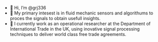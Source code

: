 - 👋 Hi, I’m @grj336
- 👀 My primary intesest is in fluid mechanic sensors and algorithums to proces the signals to obtain usefull insights.
- 💼 I currently work as an operational researcher at the Department of International Trade in the UK, using inovative signal processing techniques to deliver world class free trade agreements. 


<!---
grj336/grj336 is a ✨ special ✨ repository because its `README.md` (this file) appears on your GitHub profile.
You can click the Preview link to take a look at your changes.
--->
